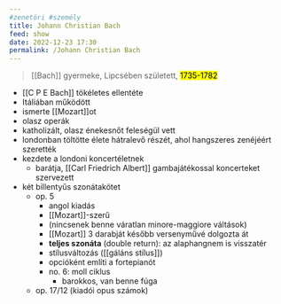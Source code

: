 ```yaml
---
#zenetöri #személy
title: Johann Christian Bach
feed: show
date: 2022-12-23 17:30
permalink: /Johann Christian Bach
---
```


> [[Bach]] gyermeke, Lipcsében született, <mark>1735-1782</mark>

- [[C P E Bach]] tökéletes ellentéte
- Itáliában működött
- ismerte [[Mozart]]ot
- olasz operák
- katholizált, olasz énekesnőt feleségül vett
- londonban töltötte élete hátralevő részét, ahol hangszeres zenéjéért szerették
- kezdete a londoni koncertéletnek
	- barátja, [[Carl Friedrich Albert]] gambajátékossal koncerteket szervezett
- két billentyűs szonátakötet
	- op. 5
		- angol kiadás
		- [[Mozart]]-szerű
		- (nincsenek benne váratlan minore-maggiore váltások)
		- [[Mozart]] 3 darabját később versenyművé dolgozta át
		- **teljes szonáta** (double return): az alaphangnem is visszatér
		- stílusváltozás ([[gáláns stílus]])
		- opcióként említi a fortepianót
		- no. 6: moll ciklus
			- barokkos, van benne fúga
	- op. 17/12 (kiadói opus számok)